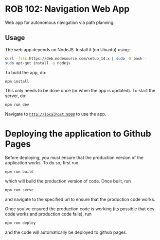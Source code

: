 # ROB 102: Navigation Web App

Web app for autonomous navigation via path planning.

## Usage

The web app depends on NodeJS. Install it (on Ubuntu) using:
```bash
curl -fsSL https://deb.nodesource.com/setup_14.x | sudo -E bash -
sudo apt-get install -y nodejs
```
To build the app, do:
```bash
npm install
```
This only needs to be done once (or when the app is updated). To start the server, do:
```bash
npm run dev
```
Navigate to [`http://localhost:8000`](http://localhost:8000) to use the app.

# Deploying  the application to Github Pages

Before deploying, you must ensure that the production version of the application works.
To do so, first run

```bash
npm run build
```

which will build the production version of code. 
Once built, run

```bash
npm run serve
```

and navigate to the specified url to ensure that the production code works.

Once you've ensured the production code is working (its possible that dev code works and production code fails),
run 

```bash
npm run deploy
```

and the code will automatically be deployed to github pages.